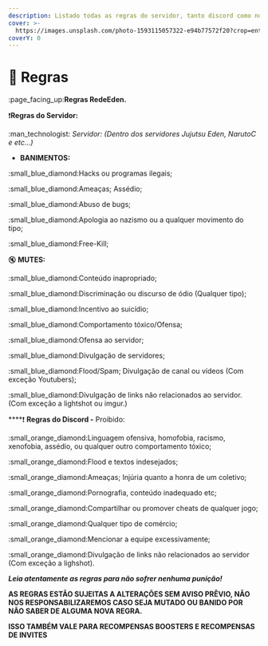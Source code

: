 ```yaml
---
description: Listado todas as regras do servidor, tanto discord como no minecraft!
cover: >-
  https://images.unsplash.com/photo-1593115057322-e94b77572f20?crop=entropy&cs=tinysrgb&fm=jpg&ixid=MnwxOTcwMjR8MHwxfHNlYXJjaHwyfHxydWxlc3xlbnwwfHx8fDE2NjkwODM4MTI&ixlib=rb-4.0.3&q=80
coverY: 0
---
```


# 🚫 Regras

:page\_facing\_up:**Regras RedeEden.**

:exclamation:**Regras do Servidor:**

:man\_technologist: _Servidor: (Dentro dos servidores Jujutsu Eden, NarutoC e etc...)_

* **BANIMENTOS:**

:small\_blue\_diamond:Hacks ou programas ilegais;&#x20;

:small\_blue\_diamond:Ameaças; Assédio;&#x20;

:small\_blue\_diamond:Abuso de bugs;&#x20;

:small\_blue\_diamond:Apologia ao nazismo ou a qualquer movimento do tipo;&#x20;

:small\_blue\_diamond:Free-Kill;

:mute: **MUTES:**

:small\_blue\_diamond:Conteúdo inapropriado;&#x20;

:small\_blue\_diamond:Discriminação ou discurso de ódio (Qualquer tipo);&#x20;

:small\_blue\_diamond:Incentivo ao suicídio;&#x20;

:small\_blue\_diamond:Comportamento tóxico/Ofensa;&#x20;

:small\_blue\_diamond:Ofensa ao servidor;&#x20;

:small\_blue\_diamond:Divulgação de servidores;

:small\_blue\_diamond:Flood/Spam; Divulgação de canal ou vídeos (Com exceção Youtubers);&#x20;

:small\_blue\_diamond:Divulgação de links não relacionados ao servidor. (Com exceção a lightshot ou imgur.)

****:exclamation: **Regras do Discord -** Proibido:

:small\_orange\_diamond:Linguagem ofensiva, homofobia, racismo, xenofobia, assédio, ou qualquer outro comportamento tóxico;&#x20;

:small\_orange\_diamond:Flood e textos indesejados;&#x20;

:small\_orange\_diamond:Ameaças; Injúria quanto a honra de um coletivo;&#x20;

:small\_orange\_diamond:Pornografia, conteúdo inadequado etc;&#x20;

:small\_orange\_diamond:Compartilhar ou promover cheats de qualquer jogo;&#x20;

:small\_orange\_diamond:Qualquer tipo de comércio;&#x20;

:small\_orange\_diamond:Mencionar a equipe excessivamente;&#x20;

:small\_orange\_diamond:Divulgação de links não relacionados ao servidor (Com exceção a lighshot).

_**Leia atentamente as regras para não sofrer nenhuma punição!**_

**AS REGRAS ESTÃO SUJEITAS A ALTERAÇÕES SEM AVISO PRÊVIO, NÃO NOS RESPONSABILIZAREMOS CASO SEJA MUTADO OU BANIDO POR NÃO SABER DE ALGUMA NOVA REGRA.**

**ISSO TAMBÉM VALE PARA RECOMPENSAS BOOSTERS E RECOMPENSAS DE INVITES**
